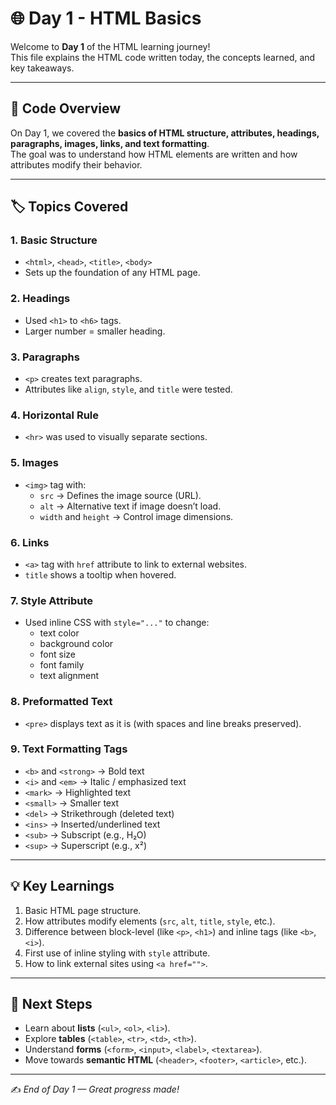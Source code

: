 # 🌐 Day 1 - HTML Basics

Welcome to **Day 1** of the HTML learning journey!  
This file explains the HTML code written today, the concepts learned, and key takeaways.

---

## 📌 Code Overview
On Day 1, we covered the **basics of HTML structure, attributes, headings, paragraphs, images, links, and text formatting**.  
The goal was to understand how HTML elements are written and how attributes modify their behavior.

---

## 🏷️ Topics Covered

### 1. Basic Structure
- `<html>`, `<head>`, `<title>`, `<body>`
- Sets up the foundation of any HTML page.

### 2. Headings
- Used `<h1>` to `<h6>` tags.
- Larger number = smaller heading.

### 3. Paragraphs
- `<p>` creates text paragraphs.
- Attributes like `align`, `style`, and `title` were tested.

### 4. Horizontal Rule
- `<hr>` was used to visually separate sections.

### 5. Images
- `<img>` tag with:
  - `src` → Defines the image source (URL).
  - `alt` → Alternative text if image doesn’t load.
  - `width` and `height` → Control image dimensions.

### 6. Links
- `<a>` tag with `href` attribute to link to external websites.
- `title` shows a tooltip when hovered.

### 7. Style Attribute
- Used inline CSS with `style="..."` to change:
  - text color  
  - background color  
  - font size  
  - font family  
  - text alignment  

### 8. Preformatted Text
- `<pre>` displays text as it is (with spaces and line breaks preserved).

### 9. Text Formatting Tags
- `<b>` and `<strong>` → Bold text  
- `<i>` and `<em>` → Italic / emphasized text  
- `<mark>` → Highlighted text  
- `<small>` → Smaller text  
- `<del>` → Strikethrough (deleted text)  
- `<ins>` → Inserted/underlined text  
- `<sub>` → Subscript (e.g., H₂O)  
- `<sup>` → Superscript (e.g., x²)

---

## 💡 Key Learnings
1. Basic HTML page structure.  
2. How attributes modify elements (`src`, `alt`, `title`, `style`, etc.).  
3. Difference between block-level (like `<p>`, `<h1>`) and inline tags (like `<b>`, `<i>`).  
4. First use of inline styling with `style` attribute.  
5. How to link external sites using `<a href="">`.

---

## 🚀 Next Steps
- Learn about **lists** (`<ul>`, `<ol>`, `<li>`).  
- Explore **tables** (`<table>`, `<tr>`, `<td>`, `<th>`).  
- Understand **forms** (`<form>`, `<input>`, `<label>`, `<textarea>`).  
- Move towards **semantic HTML** (`<header>`, `<footer>`, `<article>`, etc.).

---

✍️ *End of Day 1 — Great progress made!*

